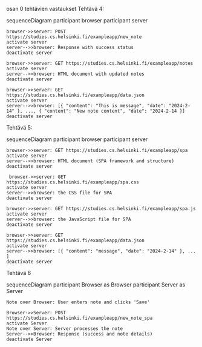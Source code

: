 osan 0 tehtävien vastaukset
Tehtävä 4:

sequenceDiagram
    participant browser
    participant server
    
    browser->>server: POST https://studies.cs.helsinki.fi/exampleapp/new_note
    activate server
    server-->>browser: Response with success status
    deactivate server

    browser->>server: GET https://studies.cs.helsinki.fi/exampleapp/notes
    activate server
    server-->>browser: HTML document with updated notes
    deactivate server

    browser->>server: GET https://studies.cs.helsinki.fi/exampleapp/data.json
    activate server
    server-->>browser: [{ "content": "This is message", "date": "2024-2-14" }, ..., { "content": "New note content", "date": "2024-2-14 }]
    deactivate server

Tehtävä 5: 

sequenceDiagram
    participant browser
    participant server
    
    browser->>server: GET https://studies.cs.helsinki.fi/exampleapp/spa
    activate server
    server-->>browser: HTML document (SPA framework and structure)
    deactivate server

     browser->>server: GET https://studies.cs.helsinki.fi/exampleapp/spa.css
    activate server
    server-->>browser: the CSS file for SPA
    deactivate server

    browser->>server: GET https://studies.cs.helsinki.fi/exampleapp/spa.js
    activate server
    server-->>browser: the JavaScript file for SPA
    deactivate server
    
    browser->>server: GET https://studies.cs.helsinki.fi/exampleapp/data.json
    activate server
    server-->>browser: [{ "content": "message", "date": "2024-2-14" }, ... ]
    deactivate server


Tehtävä 6

sequenceDiagram
    participant Browser as Browser
    participant Server as Server

    Note over Browser: User enters note and clicks 'Save'

    Browser->>Server: POST https://studies.cs.helsinki.fi/exampleapp/new_note_spa
    activate Server
    Note over Server: Server processes the note
    Server-->>Browser: Response (success and note details)
    deactivate Server
